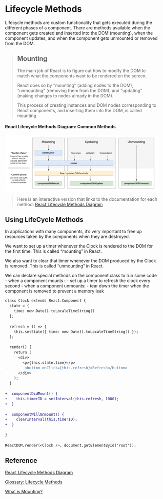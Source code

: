 # Lifecycle Methods

Lifecycle methods are custom functionality that gets executed during the different phases of a component. There are methods available when the component gets created and inserted into the DOM (mounting), when the component updates, and when the component gets unmounted or removed from the DOM.

> ## Mounting
>
> The main job of React is to figure out how to modify the DOM to match what the components want to be rendered on the screen.
>
> React does so by "mounting" (adding nodes to the DOM), "unmounting" (removing them from the DOM), and "updating" (making changes to nodes already in the DOM).
>
> This process of creating instances and DOM nodes corresponding to React components, and inserting them into the DOM, is called mounting.

#### React Lifecycle Methods Diagram: Common Methods

![React Lifecycle Methods Diagram: Common](./assets/React_lifecycle_methods_diagram-common.png)

> Here is an interactive version that links to the documentation for each method: [React Lifecycle Methods Diagram](http://projects.wojtekmaj.pl/react-lifecycle-methods-diagram/)

## Using LifeCycle Methods

In applications with many components, it’s very important to free up resources taken by the components when they are destroyed.

We want to set up a timer whenever the Clock is rendered to the DOM for the first time. This is called “mounting” in React.

We also want to clear that timer whenever the DOM produced by the Clock is removed. This is called “unmounting” in React.

We can declare special methods on the component class to run some code - when a component mounts : - set up a timer to refresh the clock every second - when a component unmounts: - tear down the timer when the component is removed to prevent a memory leak

```diff
class Clock extends React.Component {
  state = {
    time: new Date().toLocaleTimeString()
  };

  refresh = () => {
    this.setState({ time: new Date().toLocaleTimeString() });
  };

  render() {
    return (
      <div>
        <p>{this.state.time}</p>
-        <button onClick={this.refresh}>Refresh</button>
      </div>
    );
  }

+  componentDidMount() {
+    this.timerID = setInterval(this.refresh, 1000);
+  }

+  componentWillUnmount() {
+    clearInterval(this.timerID);
+  }

}

ReactDOM.render(<Clock />, document.getElementById('root'));
```

<!-- #### React Lifecycle Methods Diagram: All Methods

![React Lifecycle Methods Diagram: All](./assets/React_lifecycle_methods_diagram-all.png) -->

## Reference

[React Lifecycle Methods Diagram](http://projects.wojtekmaj.pl/react-lifecycle-methods-diagram/)

[Glossary: Lifecycle Methods](https://reactjs.org/docs/glossary.html#lifecycle-methods)

[What is Mounting?](https://stackoverflow.com/questions/31556450/what-is-mounting-in-react-js/31559566#31559566)
